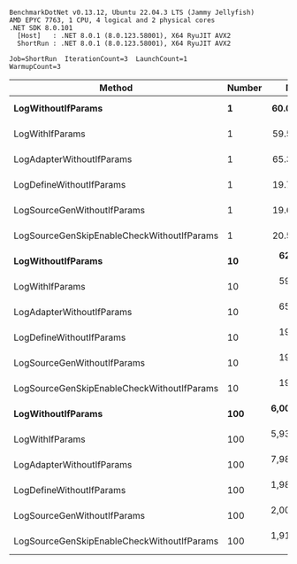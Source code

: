 ```

BenchmarkDotNet v0.13.12, Ubuntu 22.04.3 LTS (Jammy Jellyfish)
AMD EPYC 7763, 1 CPU, 4 logical and 2 physical cores
.NET SDK 8.0.101
  [Host]   : .NET 8.0.1 (8.0.123.58001), X64 RyuJIT AVX2
  ShortRun : .NET 8.0.1 (8.0.123.58001), X64 RyuJIT AVX2

Job=ShortRun  IterationCount=3  LaunchCount=1  
WarmupCount=3  

```
| Method                                     | Number | Mean        | Error        | StdDev    | Min         | Max         | Gen0   | Allocated |
|------------------------------------------- |------- |------------:|-------------:|----------:|------------:|------------:|-------:|----------:|
| **LogWithoutIfParams**                         | **1**      |    **60.01 ns** |     **2.858 ns** |  **0.157 ns** |    **59.89 ns** |    **60.19 ns** | **0.0010** |      **88 B** |
| LogWithIfParams                            | 1      |    59.50 ns |     1.176 ns |  0.064 ns |    59.44 ns |    59.56 ns | 0.0010 |      88 B |
| LogAdapterWithoutIfParams                  | 1      |    65.39 ns |     2.031 ns |  0.111 ns |    65.27 ns |    65.49 ns | 0.0010 |      88 B |
| LogDefineWithoutIfParams                   | 1      |    19.79 ns |     0.401 ns |  0.022 ns |    19.77 ns |    19.81 ns |      - |         - |
| LogSourceGenWithoutIfParams                | 1      |    19.64 ns |     0.299 ns |  0.016 ns |    19.63 ns |    19.66 ns |      - |         - |
| LogSourceGenSkipEnableCheckWithoutIfParams | 1      |    20.52 ns |    43.317 ns |  2.374 ns |    19.13 ns |    23.26 ns |      - |         - |
| **LogWithoutIfParams**                         | **10**     |   **626.45 ns** |   **542.219 ns** | **29.721 ns** |   **608.61 ns** |   **660.76 ns** | **0.0105** |     **880 B** |
| LogWithIfParams                            | 10     |   596.60 ns |    27.252 ns |  1.494 ns |   594.89 ns |   597.62 ns | 0.0105 |     880 B |
| LogAdapterWithoutIfParams                  | 10     |   654.25 ns |    20.890 ns |  1.145 ns |   653.24 ns |   655.49 ns | 0.0105 |     880 B |
| LogDefineWithoutIfParams                   | 10     |   198.10 ns |     1.400 ns |  0.077 ns |   198.03 ns |   198.18 ns |      - |         - |
| LogSourceGenWithoutIfParams                | 10     |   197.31 ns |     5.928 ns |  0.325 ns |   196.98 ns |   197.63 ns |      - |         - |
| LogSourceGenSkipEnableCheckWithoutIfParams | 10     |   194.11 ns |    32.589 ns |  1.786 ns |   192.09 ns |   195.49 ns |      - |         - |
| **LogWithoutIfParams**                         | **100**    | **6,007.59 ns** |   **241.029 ns** | **13.212 ns** | **5,995.72 ns** | **6,021.82 ns** | **0.0992** |    **8800 B** |
| LogWithIfParams                            | 100    | 5,932.12 ns | 1,717.671 ns | 94.151 ns | 5,865.07 ns | 6,039.76 ns | 0.0992 |    8800 B |
| LogAdapterWithoutIfParams                  | 100    | 7,980.79 ns |   358.279 ns | 19.638 ns | 7,969.17 ns | 8,003.46 ns | 0.0916 |    8800 B |
| LogDefineWithoutIfParams                   | 100    | 1,987.39 ns |    20.898 ns |  1.145 ns | 1,986.45 ns | 1,988.67 ns |      - |         - |
| LogSourceGenWithoutIfParams                | 100    | 2,004.39 ns |   314.693 ns | 17.249 ns | 1,993.79 ns | 2,024.30 ns |      - |         - |
| LogSourceGenSkipEnableCheckWithoutIfParams | 100    | 1,919.44 ns |    13.516 ns |  0.741 ns | 1,918.94 ns | 1,920.30 ns |      - |         - |
